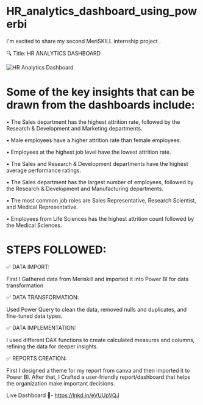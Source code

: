 # HR_analytics_dashboard_using_powerbi

I'm excited to share my second MeriSKILL internship project .

🔍 Title: HR ANALYTICS DASHBOARD

  ![HR Analytics Dashboard](https://github.com/MaliJaved/HR_analytics_dashboard_using_powerbi/assets/121247667/068e91bc-60cb-43f1-becd-91f55836a75c)




# Some of the key insights that can be drawn from the dashboards include:

•	The Sales department has the highest attrition rate, followed by the Research & Development and Marketing departments.

•	Male employees have a higher attrition rate than female employees.

•	Employees at the highest job level have the lowest attrition rate. 

•	The Sales and Research & Development departments have the highest average performance ratings.

•	The Sales department has the largest number of employees, followed by the Research & Development and Manufacturing departments.

•	The most common job roles are Sales Representative, Research Scientist, and Medical Representative.

•	Employees from Life Sciences has the highest attrition count followed by the Medical Sciences.

 # STEPS FOLLOWED:

✅ DATA IMPORT:

First I Gathered data from Meriskill and imported it into Power BI for data transformation

✅ DATA TRANSFORMATION:

Used Power Query to clean the data, removed nulls and duplicates, and fine-tuned data types.

✅ DATA IMPLEMENTATION:

I used different DAX functions to create calculated measures and columns, refining the data for deeper insights.

✅ REPORTS CREATION:

First I designed a theme for my report from canva and then imported it to Power BI. After that, I Crafted a user-friendly report/dashboard that helps the organization make important decisions.

Live Dashboard 🔗- https://lnkd.in/eVUUpVQJ

